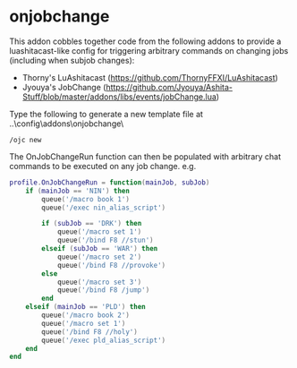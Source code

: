 # onjobchange

This addon cobbles together code from the following addons to provide a luashitacast-like config for triggering arbitrary commands on changing jobs (including when subjob changes):

* Thorny's LuAshitacast (https://github.com/ThornyFFXI/LuAshitacast)
* Jyouya's JobChange (https://github.com/Jyouya/Ashita-Stuff/blob/master/addons/libs/events/jobChange.lua) 

Type the following to generate a new template file at ..\\config\\addons\\onjobchange\\
```
/ojc new
```

The OnJobChangeRun function can then be populated with arbitrary chat commands to be executed on any job change. e.g.
```lua
profile.OnJobChangeRun = function(mainJob, subJob)
    if (mainJob == 'NIN') then
        queue('/macro book 1')
        queue('/exec nin_alias_script')

        if (subJob == 'DRK') then
            queue('/macro set 1')
            queue('/bind F8 //stun')
        elseif (subJob == 'WAR') then
            queue('/macro set 2')
            queue('/bind F8 //provoke')
        else
            queue('/macro set 3')
            queue('/bind F8 /jump')
        end
    elseif (mainJob == 'PLD') then
        queue('/macro book 2')
        queue('/macro set 1')
        queue('/bind F8 //holy')
        queue('/exec pld_alias_script')
    end
end
```
